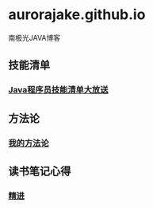 # aurorajake.github.io
南极光JAVA博客
## 技能清单
 ### [Java程序员技能清单大放送](https://github.com/aurorajake/aurorajake.github.io/blob/aurorajake-patch-1/%E6%8A%80%E8%83%BD%E6%B8%85%E5%8D%95.md)

## 方法论
### [我的方法论](https://github.com/aurorajake/aurorajake.github.io/blob/aurorajake-patch-1/%E6%96%B9%E6%B3%95%E8%AE%BA.md)

## 读书笔记心得
 ### [精进](https://github.com/aurorajake/aurorajake.github.io/blob/aurorajake-patch-1/精进.md)

